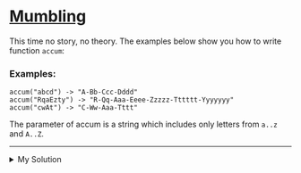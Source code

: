 # [Mumbling](https://www.codewars.com/kata/5667e8f4e3f572a8f2000039)

This time no story, no theory. The examples below show you how to write function `accum`:

### Examples:

```
accum("abcd") -> "A-Bb-Ccc-Dddd"
accum("RqaEzty") -> "R-Qq-Aaa-Eeee-Zzzzz-Tttttt-Yyyyyyy"
accum("cwAt") -> "C-Ww-Aaa-Tttt"
```

The parameter of accum is a string which includes only letters from `a..z` and `A..Z`.

---

<details><summary>My Solution</summary>

```js
function accum(s) {
  return [...s]
    .map((element, index) => {
      // Create an array of strings with each character repeated and formatted based on its position
      return element.toUpperCase() + element.repeat(index).toLowerCase();
    })
    .join("-"); // Join the array into a single string with '-' as a separator
}
```

</details>
